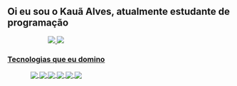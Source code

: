 <h2>Oi eu sou o Kauã Alves, atualmente estudante de programação</h2>


<div align="center" style="display: flex;">
  <a href="https://github.com/rafaballerini">
  <img src="https://github-readme-stats.vercel.app/api?username=Kato2004&show_icons=true&bg_color=0A0C10&text_color=F0F3F6&hide_border=fff&title_color=60B7FF&icon_color=60B7FF" />
  <img src="https://github-readme-stats.vercel.app/api/top-langs/?username=Kato2004&layout=compact&bg_color=0A0C10&text_color=F0F3F6&title_color=60B7FF&icon_color=60B7FF&hide_border=fff)](https://github.com/Kato2004/github-readme-stats" />
<div/>

  
<h3>Tecnologias que eu domino</h3>

<div style="display: inline_block">
  <img align="center" src="https://img.shields.io/badge/HTML5-E34F26?style=for-the-badge&logo=html5&logoColor=white"/>
  <img align="center" src="https://img.shields.io/badge/CSS3-1572B6?style=for-the-badge&logo=css3&logoColor=white"/>
  <img align="center" src="https://img.shields.io/badge/JavaScript-F7DF1E?style=for-the-badge&logo=javascript&logoColor=black"/>
  <img align="center" src="https://img.shields.io/badge/TypeScript-007ACC?style=for-the-badge&logo=typescript&logoColor=white"/>
  <img align="center" src="https://img.shields.io/badge/React-20232A?style=for-the-badge&logo=react&logoColor=61DAFB"/>
  <img align="center" src="https://img.shields.io/badge/Bootstrap-563D7C?style=for-the-badge&logo=bootstrap&logoColor=white"/>
<div>
